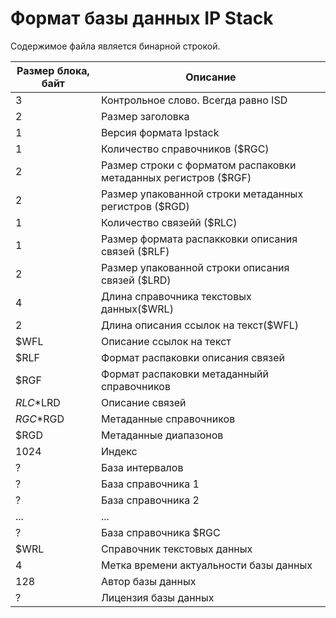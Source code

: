 # Формат базы данных IP Stack

Содержимое файла является бинарной строкой.

|Размер блока, байт|Описание|
|---|---|
|3|Контрольное слово. Всегда равно ISD|
|2|Размер заголовка|
|1|Версия формата Ipstack|
|1|Количество справочников ($RGC)|
|2|Размер строки с форматом распаковки метаданных регистров ($RGF)|
|2|Размер упакованной строки метаданных регистров ($RGD)|
|1|Количество связейй ($RLC)|
|1|Размер формата распакковки описания связей ($RLF)|
|2|Размер упакованной строки описания связей ($LRD)|
|4|Длина справочника текстовых данных($WRL)|
|2|Длина описания ссылок на текст($WFL)|
|$WFL|Описание ссылок на текст|
|$RLF|Формат распаковки описания связей|
|$RGF|Формат распаковки метаданныйй справочников|
|$RLC*$LRD|Описание связей|
|$RGC*$RGD|Метаданные справочников|
|$RGD|Метаданные диапазонов|
|1024|Индекс|
|?|База интервалов|
|?|База справочника 1|
|?|База справочника 2|
|...|...|
|?|База справочника $RGC|
|$WRL|Справочник текстовых данных|
|4|Метка времени актуальности базы данных|
|128|Автор базы данных|
|?|Лицензия базы данных|
